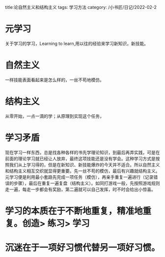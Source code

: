 title:论自然主义和结构主义
tags: 学习方法
category: /小书匠/日记/2022-02-2
# 元学习
关于学习的学习，Learning to learn,用以往的经验来学习新知识，新技能。
# 自然主义
一样技能表面看起来是怎么样的，一丝不苟地模仿。
# 结构主义
从零开始，一点一滴的学；从原理到实现这个任务，
# 学习矛盾
现在学习一样东西，总是找各种各样的书先学理论知识，到最后再弄实践，可是在前面的理论学习就已经让人放弃，最终这项技能还是没有学会。这种学习方式是按照我们从上学习得的，但是在新知识、新技能爆炸的今天并不适合。所以自然主义和结构主义相互交织就显得更重要。先一丝不苟的模仿，最后有兴趣就结构主义。元学习便是利用最小套路先完成一项任务（模仿），再亲手重复一遍进行（记录错误的步骤），最后在重复一遍复盘（结构主义）。如同打游戏一般，先按照游戏规则走一遍，每走一步都会有奖励，第二遍就可以自己发挥，时不时会给出小惊喜。
# 学习的本质在于不断地重复，精准地重复。创造> 练习> 学习
# 沉迷在于一项好习惯代替另一项好习惯。